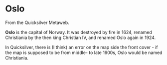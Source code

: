 
# Oslo

From the Quicksilver Metaweb.

**Oslo** is the capital of Norway. It was destroyed by fire in 1624, renamed Christiania by the then king Christian IV, and renamed Oslo again in 1924.

In Quicksilver, there is (I think) an error on the map side the front cover - if the map is supposed to be from middle- to late 1600s, Oslo would be named Christiania.
